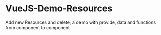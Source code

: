 # VueJS-Demo-Resources
 Add new Resources and delete, a demo with provide, data and functions from component to component
